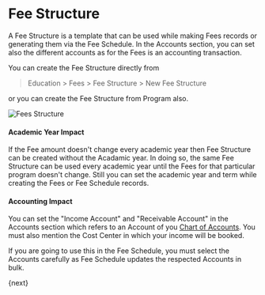 <!-- add-breadcrumbs -->
# Fee Structure

A Fee Structure is a template that can be used while making Fees records or generating them via the Fee Schedule. In the Accounts section, you can set also the different accounts as for the Fees is an accounting transaction.

You can create the Fee Structure directly from 

> Education > Fees > Fee Structure > New Fee Structure

or you can create the Fee Structure from Program also.

<img class="screenshot" alt="Fees Structure" src="/docs/assets/img/education/fees/fee-structure.png">

#### Academic Year Impact

If the Fee amount doesn't change every academic year then Fee Structure can be created without the Acadamic year. In doing so, the same Fee Structure can be used every academic year until the Fees for that particular program doesn't change. Still you can set the academic year and term while creating the Fees or Fee Schedule records.

#### Accounting Impact

You can set the "Income Account" and "Receivable Account" in the Accounts section which refers to an Account of you [Chart of Accounts](/docs/user/manual/en/accounts/chart-of-accounts.md). You must also mention the Cost Center in which your income will be booked.

If you are going to use this in the Fee Schedule, you must select the Accounts carefully as Fee Schedule updates the respected Accounts in bulk. 

{next}